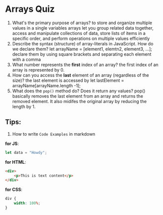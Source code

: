 # Arrays Quiz

1. What's the primary purpose of arrays?
   to store and organize multiple values in a single variables
   arrays let you group related data together, access and manipulate collections of data, store lists of items in a specific order, and perform operations on multiple values efficiently
2. Describe the syntax (structure) of array-literals in JavaScript. How do we declare them?
   let arrayName = [element1, elemtn2, element3, ...];
   declare them by using square brackets and separating each element with a comma
3. What number represents the **first** index of an array?
   the first index of an array is represented by 0.
4. How can you access the **last** element of an array (regardless of the size)?
   the last element is accessed by
   let lastElement = arrayName[arrayName.length -1];
5. What does the `pop()` method do? Does it return any values?
   pop() basically removes the last element from an array and returns the removed element. It also midifes the original array by reducing the length by 1.

## Tips:

1. How to write `Code Examples` in markdown

**for JS**:

```javascript
let data = "Howdy";
```

**for HTML**:

```html
<div>
    <p>This is text content</p>
</div>
```

**for CSS**:

```css
div {
    width: 100%;
}
```
